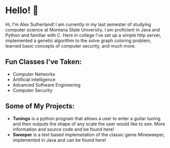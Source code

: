 # **Hello!** :wave:

Hi, I'm Alex Sutherland! I am currently in my last semester
of studying computer science at Montana State University. I 
am proficient in Java and Python and familiar with C. 
Here in college I've set up a simple http server, implemented 
a genetic algorithm to the solve graph coloring problem, 
learned basic concepts of computer security, and much more.

## Fun Classes I've Taken:
- Computer Networks
- Artificial intelligence
- Advanced Software Engineering
- Computer Security


## Some of My Projects:
- **Tunings** is a python program that allows a user to 
    enter a guitar tuning and then outputs the shape of
    any scale the user would like to see. More information
    and source code and be found here!
- **Sweeper** is a text based implemetation of the classic
    game Mineweeper, implemented in Java and can be found here!
